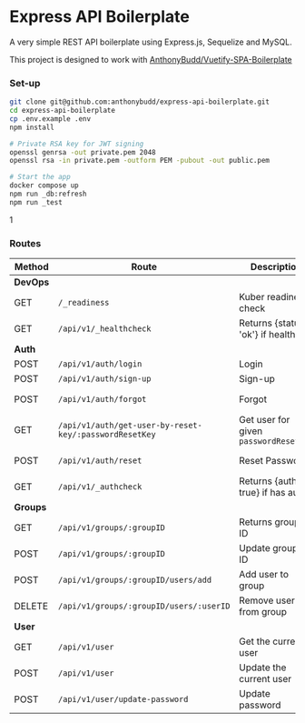 # Express API Boilerplate
A very simple REST API boilerplate using Express.js, Sequelize and MySQL.

This project is designed to work with [AnthonyBudd/Vuetify-SPA-Boilerplate](https://github.com/anthonybudd/Vuetify-SPA-boilerplate)

### Set-up
```sh
git clone git@github.com:anthonybudd/express-api-boilerplate.git
cd express-api-boilerplate
cp .env.example .env
npm install

# Private RSA key for JWT signing
openssl genrsa -out private.pem 2048
openssl rsa -in private.pem -outform PEM -pubout -out public.pem

# Start the app
docker compose up
npm run _db:refresh
npm run _test
```
1
### Routes
| Method      | Route                                                    | Description                           | Payload                               | Response         | 
| ----------- | -------------------------------------------------------- | ------------------------------------- | ------------------------------------- | ---------------- |  
| **DevOps**  |                                                          |                                       |                                       |                  |  
| GET         | `/_readiness`                                            | Kuber readiness check                 | --                                    | "healthy"        |  
| GET         | `/api/v1/_healthcheck`                                   | Returns {status: 'ok'} if healthy     | --                                    | {status: 'ok'}   |  
| **Auth**    |                                                          |                                       |                                       |                  |  
| POST        | `/api/v1/auth/login`                                     | Login                                 | {email, password}                     | {accessToken}    |  
| POST        | `/api/v1/auth/sign-up`                                   | Sign-up                               | {email, password}                     | {accessToken}    |  
| POST        | `/api/v1/auth/forgot`                                    | Forgot                                | {email}                               | {success: true}  |  
| GET         | `/api/v1/auth/get-user-by-reset-key/:passwordResetKey`   | Get user for given `passwordResetKey` | --                                    | {id, email}      |  
| POST        | `/api/v1/auth/reset`                                     | Reset Password                        | {email, password, passwordResetKey}   | {accessToken}    |  
| GET         | `/api/v1/_authcheck`                                     | Returns {auth: true} if has auth      | --                                    | {auth: true}     |  
| **Groups**  |                                                          |                                       |                                       |                  |  
| GET         | `/api/v1/groups/:groupID`                                | Returns group by ID                   | --                                    | {Group}          |  
| POST        | `/api/v1/groups/:groupID`                                | Update group by ID                    | {name: 'New Name'}                    | {Group}          |  
| POST        | `/api/v1/groups/:groupID/users/add`                      | Add user to group                     | {userID: UUID}                        | {UserID}         |  
| DELETE      | `/api/v1/groups/:groupID/users/:userID`                  | Remove user from group                | --                                    | {UserID}         |  
| **User**    |                                                          |                                       |                                       |                  |  
| GET         | `/api/v1/user`                                           | Get the current user                  |                                       | {User}           |  
| POST        | `/api/v1/user`                                           | Update the current user               | {firstName, lastName}                 | {User}           |  
| POST        | `/api/v1/user/update-password`                           | Update password                       | {oldPassword, newPassword}            | {success: true}  |  
